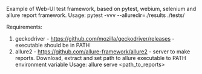 Example of Web-UI test framework, based on pytest, webium, selenium and allure report framework.
Usage:
pytest -vvv --alluredir=./results ./tests/

Requirements:
1. geckodriver - https://github.com/mozilla/geckodriver/releases - executable should be in PATH
2. allure2 - https://github.com/allure-framework/allure2 - server to make reports. Download, extract and set path
to allure executable to PATH environment variable
Usage: allure serve <path_to_reports>
